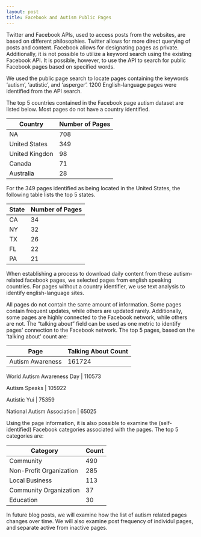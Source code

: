 ```yaml
---
layout: post
title: Facebook and Autism Public Pages      
---
```


Twitter and Facebook APIs, used to access posts from the websites, are based on different philosophies.  Twitter allows for more direct querying of posts and content.  Facebook allows for designating pages as private.  Additionally, it is not possible to utilize a keyword search using the existing Facebook API.  It is possible, however, to use the API to search for public Facebook pages based on specified words. 

 We used the public page search to locate pages containing the keywords ‘autism’, ‘autistic’, and ‘asperger’.  1200 English-language pages were identified from the API search.  

The top 5 countries contained in the Facebook page autism dataset are listed below.  Most pages do not have a country identified.

Country | Number of Pages
--- | --- 
  NA  | 708
  United States  | 349
 United Kingdon  | 98
Canada | 71
Australia | 28 

For the 349 pages identified as being located in the United States, the following table lists the top 5 states.

State  | Number of Pages
--- | ---
CA | 34
NY | 32
TX | 26
FL  | 22
PA | 21

When establishing a process to download daily content from these autism-related facebook pages, we selected pages from english speaking countries.  For pages without a country identifier, we use text analysis to identify english-language sites. 

All pages do not contain the same amount of information.  Some pages contain frequent updates, while others are updated rarely.  Additionally, some pages are highly connected to the Facebook network, while others are not.  The “talking about” field can be used as one metric to identify pages' connection to the Facebook network.  The top 5 pages, based on the ‘talking about’ count are:

Page | Talking About Count
--- | ---
Autism Awareness | 161724

World Autism Awareness Day | 110573

Autism Speaks |  105922

Autistic Yui |  75359

National Autism Association |  65025


Using the page information, it is also possible to examine the (self-identified) Facebook categories associated with the pages.  The top 5 categories are:


Category | Count
---|---
Community | 490
Non-Profit Organization | 285
Local Business | 113
Community Organization | 37
Education | 30

In future blog posts, we will examine how the list of autism related pages changes over time.  We will also examine post frequency of individul pages, and separate active from inactive pages. 




